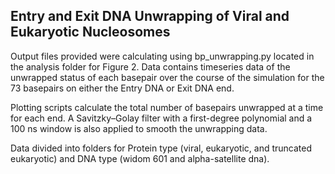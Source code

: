 Entry and Exit DNA Unwrapping of Viral and Eukaryotic Nucleosomes
-
Output files provided were calculating using bp_unwrapping.py located in the analysis folder for Figure 2. Data contains timeseries data of the unwrapped status of each basepair over the course of the simulation for the 73 basepairs on either the Entry DNA or Exit DNA end. 

Plotting scripts calculate the total number of basepairs unwrapped at a time for each end. A Savitzky–Golay filter with a first-degree polynomial and a 100 ns window is also applied to smooth the unwrapping data.

Data divided into folders for Protein type (viral, eukaryotic, and truncated eukaryotic) and DNA type (widom 601 and alpha-satellite dna).


